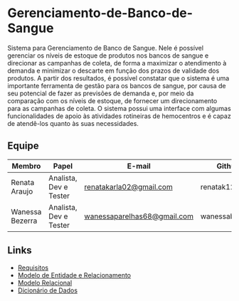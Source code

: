 # Gerenciamento-de-Banco-de-Sangue

Sistema para Gerenciamento de Banco de Sangue. Nele é possível gerenciar os níveis de estoque de produtos nos bancos de sangue e direcionar as campanhas de coleta, de forma a maximizar o atendimento à demanda e minimizar o descarte em função dos prazos de validade dos produtos. A partir dos resultados, é possível constatar que o sistema é uma importante ferramenta de gestão para os bancos de sangue, por causa de seu potencial de fazer as previsões de demanda e, por meio da comparação com os níveis de estoque, de fornecer um direcionamento para as campanhas de coleta. O sistema possui uma interface com algumas funcionalidades de apoio às atividades rotineiras de hemocentros e é capaz de atendê-los quanto às suas necessidades.

## Equipe

Membro          |     Papel              |   E-mail                     | Github         |
--------------- | ---------------------- | ---------------------------- | -------------- |
Renata Araujo   | Analista, Dev e Tester | renatakarla02@gmail.com      | renatak12      |
Wanessa Bezerra | Analista, Dev e Tester | wanessaparelhas68@gmail.com  | wanessabezerra |

## Links

* [Requisitos](<https://github.com/wanessabezerra/Gerenciamento-de-Banco-de-Sangue/blob/6daa6c88acde85232de9ecd4f738d864f7e81781/docs/REQUISITOS.md>)
* [Modelo de Entidade e Relacionamento](<https://github.com/wanessabezerra/Gerenciamento-de-Banco-de-Sangue/blob/569b23f240368cd0c5c2298bf841f15d7f3e00e7/docs/MODELO_ER.md>)
* [Modelo Relacional](<https://github.com/wanessabezerra/Gerenciamento-de-Banco-de-Sangue/blob/8a8d65ddb878cc06067edc94d204e4f508ae0fc5/docs/MODELO_R.md>)
* [Dicionário de Dados](<https://github.com/wanessabezerra/Gerenciamento-de-Banco-de-Sangue/blob/09955ca3cd91ab7e10fec18c6765274ecfd49831/docs/DICIONARIO_DADOS.md>)
